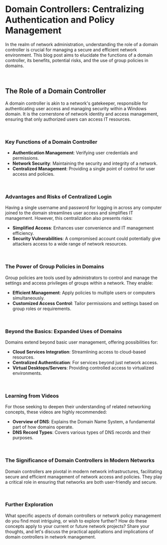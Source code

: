 # Domain Controllers: Centralizing Authentication and Policy Management

In the realm of network administration, understanding the role of a domain controller is crucial for managing a secure and efficient network environment. This blog post aims to elucidate the functions of a domain controller, its benefits, potential risks, and the use of group policies in domains.

<br>

## The Role of a Domain Controller

A domain controller is akin to a network's gatekeeper, responsible for authenticating user access and managing security within a Windows domain. It is the cornerstone of network identity and access management, ensuring that only authorized users can access IT resources.

<br>

### Key Functions of a Domain Controller

- **Authentication Management**: Verifying user credentials and permissions.
- **Network Security**: Maintaining the security and integrity of a network.
- **Centralized Management**: Providing a single point of control for user access and policies.

<br>

### Advantages and Risks of Centralized Login

Having a single username and password for logging in across any computer joined to the domain streamlines user access and simplifies IT management. However, this centralization also presents risks:

- **Simplified Access**: Enhances user convenience and IT management efficiency.
- **Security Vulnerabilities**: A compromised account could potentially give attackers access to a wide range of network resources.

<br>

### The Power of Group Policies in Domains

Group policies are tools used by administrators to control and manage the settings and access privileges of groups within a network. They enable:

- **Efficient Management**: Apply policies to multiple users or computers simultaneously.
- **Customized Access Control**: Tailor permissions and settings based on group roles or requirements.

<br>

### Beyond the Basics: Expanded Uses of Domains

Domains extend beyond basic user management, offering possibilities for:

- **Cloud Services Integration**: Streamlining access to cloud-based resources.
- **Centralized Authentication**: For services beyond just network access.
- **Virtual Desktops/Servers**: Providing controlled access to virtualized environments.

<br>

### Learning from Videos

For those seeking to deepen their understanding of related networking concepts, these videos are highly recommended:

- **Overview of DNS**: Explains the Domain Name System, a fundamental part of how domains operate.
- **DNS Record Types**: Covers various types of DNS records and their purposes.

<br>

### The Significance of Domain Controllers in Modern Networks

Domain controllers are pivotal in modern network infrastructures, facilitating secure and efficient management of network access and policies. They play a critical role in ensuring that networks are both user-friendly and secure.

<br>

### Further Exploration

What specific aspects of domain controllers or network policy management do you find most intriguing, or wish to explore further? How do these concepts apply to your current or future network projects? Share your thoughts, and let's discuss the practical applications and implications of domain controllers in network management.

